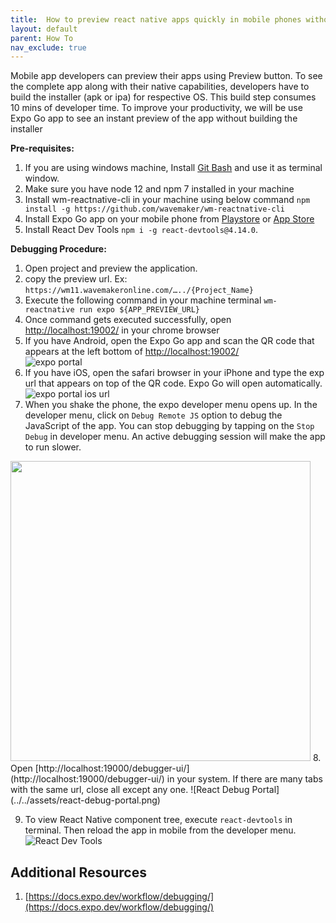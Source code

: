 ```yaml
---
title:  How to preview react native apps quickly in mobile phones without building installers?
layout: default
parent: How To
nav_exclude: true
---
```


Mobile app developers can preview their apps using Preview button. To see the complete app along with their native capabilities, developers have to build the installer (apk or ipa) for respective OS. This build step consumes 10 mins of developer time. To improve your productivity, we will be use Expo Go app to see an instant preview of the app without building the installer

**Pre-requisites:**

1. If you are using windows machine, Install [Git Bash](https://gitforwindows.org/) and use it as terminal window. 
2. Make sure you have node 12 and npm 7 installed in your machine
2. Install wm-reactnative-cli in your machine using below command
 ```npm install -g https://github.com/wavemaker/wm-reactnative-cli```
3. Install Expo Go app on your mobile phone from [Playstore](https://play.google.com/store/apps/details?id=host.exp.exponent) or [App Store](https://apps.apple.com/us/app/expo-go/id982107779)
4. Install React Dev Tools `npm i -g react-devtools@4.14.0`.

**Debugging Procedure:**

1. Open project and preview the application.
2. copy the preview url. Ex: ```https://wm11.wavemakeronline.com/…../{Project_Name}```
3. Execute the following command in your machine terminal
   ```wm-reactnative run expo ${APP_PREVIEW_URL}```
4. Once command gets executed successfully, open [http://localhost:19002/](http://localhost:19002/) in your chrome browser
5. If  you have Android, open the Expo Go app and scan the QR code that appears at the left bottom of [http://localhost:19002/](http://localhost:19002/)  
![expo portal](../../assets/expo-portal-qr-code.png)
6. If you have iOS, open the safari browser in your iPhone and type the exp url that appears on top of the QR code. Expo Go will open automatically.
![expo portal ios url](../../assets/expo-portal-ios-link.png)
7. When you shake the phone, the expo developer menu opens up. In the developer menu, click on `Debug Remote JS` option to debug the JavaScript of the app. You can stop debugging by tapping on the `Stop Debug` in developer menu. An active debugging session will make the app to run slower.
<img src="../../assets/expo-developer-menu.png" style="height:480px">
8. Open [http://localhost:19000/debugger-ui/](http://localhost:19000/debugger-ui/) in your system. If there are many tabs with the same url, close all except any one.
![React Debug Portal](../../assets/react-debug-portal.png)

9. To view React Native component tree, execute `react-devtools` in terminal. Then reload the app in mobile from the developer menu.
![React Dev Tools](../../assets/react-dev-tools.png)

## Additional Resources
1. [https://docs.expo.dev/workflow/debugging/](https://docs.expo.dev/workflow/debugging/)